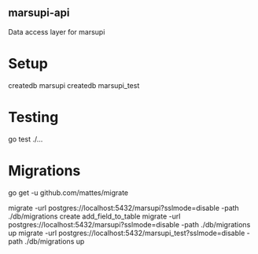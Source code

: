 marsupi-api
-----------

Data access layer for marsupi

Setup
=====

createdb marsupi
createdb marsupi_test

Testing
=======

go test ./...


Migrations
==========

go get -u github.com/mattes/migrate

migrate -url postgres://localhost:5432/marsupi?sslmode=disable -path ./db/migrations create add_field_to_table
migrate -url postgres://localhost:5432/marsupi?sslmode=disable -path ./db/migrations up
migrate -url postgres://localhost:5432/marsupi_test?sslmode=disable -path ./db/migrations up
